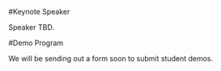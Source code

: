 
#Keynote Speaker

Speaker TBD.

#Demo Program

We will be sending out a form soon to submit student demos.